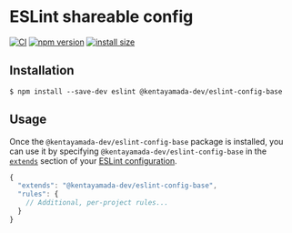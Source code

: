 # ESLint shareable config
[![CI](https://github.com/kentayamada-dev/eslint-config-base/actions/workflows/ci.yml/badge.svg)](https://github.com/kentayamada-dev/eslint-config-base/actions/workflows/ci.yml)
[![npm version](https://img.shields.io/npm/v/@kentayamada-dev/eslint-config-base)](https://www.npmjs.org/package/@kentayamada-dev/eslint-config-base)
[![install size](https://img.shields.io/npm/dt/@kentayamada-dev/eslint-config-base)](https://www.npmjs.org/package/@kentayamada-dev/eslint-config-base)

## Installation

```
$ npm install --save-dev eslint @kentayamada-dev/eslint-config-base
```

## Usage

Once the `@kentayamada-dev/eslint-config-base` package is installed, you can use it by specifying `@kentayamada-dev/eslint-config-base` in the [`extends`](http://eslint.org/docs/user-guide/configuring#extending-configuration-files) section of your [ESLint configuration](http://eslint.org/docs/user-guide/configuring).

```js
{
  "extends": "@kentayamada-dev/eslint-config-base",
  "rules": {
    // Additional, per-project rules...
  }
}
```
